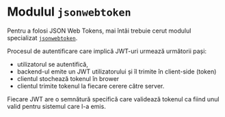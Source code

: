 # Modulul `jsonwebtoken`

Pentru a folosi JSON Web Tokens, mai întâi trebuie cerut modulul specializat [`jsonwebtoken`](https://www.npmjs.com/package/jsonwebtoken).

Procesul de autentificare care implică JWT-uri urmează următorii pași:

- utilizatorul se autentifică,
- backend-ul emite un JWT utilizatorului și îl trimite în client-side (token)
- clientul stochează tokenul în brower
- clientul trimite tokenul la fiecare cerere către server.

Fiecare JWT are o semnătură specifică care validează tokenul ca fiind unul valid pentru sistemul care l-a emis.
